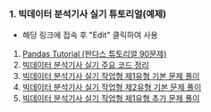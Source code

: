 ### 1. 빅데이터 분석기사 실기 튜토리얼(예제)
- 해당 링크에 접속 후 "Edit" 클릭하여 사용
1) [Pandas Tutorial (판다스 튜토리얼 90문제)](https://www.kaggle.com/mgyokim/pandas-tutorial)
2) [빅데이터 분석기사 실기 주요 코드 정리](https://www.kaggle.com/mgyokim/important-code) 
3) [빅데이터 분석기사 실기 작업형 제1유형 기본 문제 풀이](https://www.kaggle.com/mgyokim/type-1-example-1)
4) [빅데이터 분석기사 실기 작업형 제2유형 기본 문제 풀이](https://www.kaggle.com/mgyokim/type-2-example-1)
5) [빅데이터 분석기사 실기 작업형 제1유형 추가 문제 풀이](https://www.kaggle.com/mgyokim/type-1-example-2)

